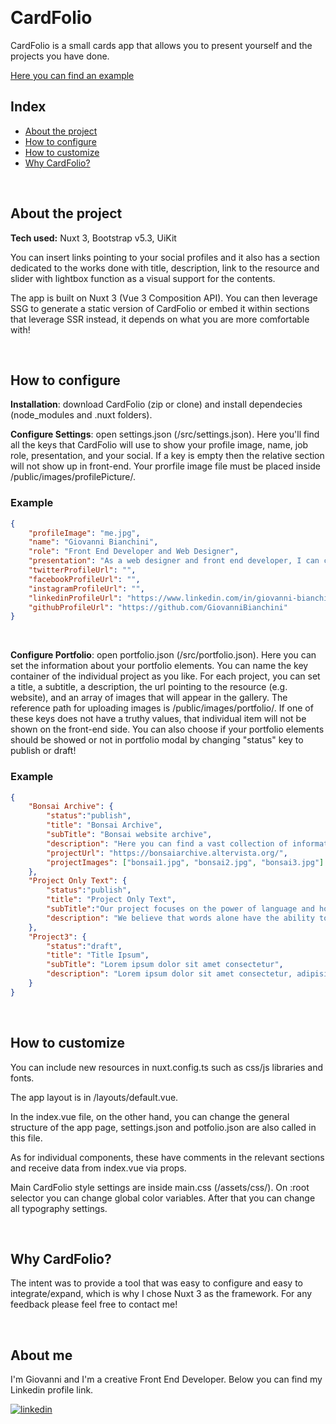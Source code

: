 
&nbsp;

# CardFolio

CardFolio is a small cards app that allows you to present yourself and the projects you have done. 

[Here you can find an example](https://cardfolio-giovanni-bianchini.netlify.app/)

## Index

- [About the project](#about-the-project)
- [How to configure](#how-to-configure)
- [How to customize](#how-to-customize)
- [Why CardFolio?](#why-cardfolio)

&nbsp;

## About the project

**Tech used:** Nuxt 3, Bootstrap v5.3, UiKit

You can insert links pointing to your social profiles and it also has a section dedicated to the works done with title, description, link to the resource and slider with lightbox function as a visual support for the contents.

The app is built on Nuxt 3 (Vue 3 Composition API).
You can then leverage SSG to generate a static version of CardFolio or embed it within sections that leverage SSR instead, it depends on what you are more comfortable with!

&nbsp;

## How to configure
**Installation**: download CardFolio (zip or clone) and install dependecies (node_modules and .nuxt folders).

**Configure Settings**: open settings.json (/src/settings.json). Here you'll find all the keys that CardFolio will use to show your profile image, name, job role, presentation, and your social. If a key is empty then the relative section will not show up in front-end. Your prorfile image file must be placed inside /public/images/profilePicture/.

### Example
```json
{
    "profileImage": "me.jpg",
    "name": "Giovanni Bianchini",
    "role": "Front End Developer and Web Designer",
    "presentation": "As a web designer and front end developer, I can create stunning and user-friendly websites. With a keen eye for design and a deep understanding of web development technologies, I am able to bring my clients' visions to life through unique and personalized websites that stand out in today's digital landscape. Whether you are looking for a simple, streamlined website or a complex, interactive online platform, I have the skills and expertise to deliver exceptional results that exceed your expectations.",
    "twitterProfileUrl": "",
    "facebookProfileUrl": "",
    "instagramProfileUrl": "",
    "linkedinProfileUrl": "https://www.linkedin.com/in/giovanni-bianchini-%F0%9F%91%8B%F0%9F%8F%BB-823a1b224",
    "githubProfileUrl": "https://github.com/GiovanniBianchini"
}
```
&nbsp;

**Configure Portfolio**: open portfolio.json (/src/portfolio.json). Here you can set the information about your portfolio elements. You can name the key container of the individual project as you like. For each project, you can set a title, a subtitle, a description, the url pointing to the resource (e.g. website), and an array of images that will appear in the gallery. The reference path for uploading images is /public/images/portfolio/. If one of these keys does not have a truthy values, that individual item will not be shown on the front-end side. You can also choose if your portfolio elements should be showed or not in portfolio modal by changing "status" key to publish or draft!

### Example
```json
{
    "Bonsai Archive": {
        "status":"publish",
        "title": "Bonsai Archive",
        "subTitle": "Bonsai website archive",
        "description": "Here you can find a vast collection of information, tips, and resources for all bonsai enthusiasts. Our archive includes articles and guides on various bonsai styles, techniques for growing and caring for bonsai trees, and the history and cultural significance of bonsai. Whether you're a beginner or an experienced bonsai artist, our archive has something for everyone. Explore our vast collection of content and deepen your knowledge and appreciation for the art of bonsai.",
        "projectUrl": "https://bonsaiarchive.altervista.org/",
        "projectImages": ["bonsai1.jpg", "bonsai2.jpg", "bonsai3.jpg"]
    },
    "Project Only Text": {
        "status":"publish",
        "title": "Project Only Text",
        "subTitle":"Our project focuses on the power of language and how it can be used to convey information",
        "description": "We believe that words alone have the ability to create vivid images and inspire the imagination. Through our project, we aim to showcase the beauty and versatility of language, and how it can be used to communicate effectively in a world that is increasingly reliant on visual media. Join us in exploring the rich and dynamic world of text, and discover the power of words for yourself."
    },
    "Project3": {
        "status":"draft",
        "title": "Title Ipsum",
        "subTitle": "Lorem ipsum dolor sit amet consectetur",
        "description": "Lorem ipsum dolor sit amet consectetur, adipisicing elit. Nemo molestias accusantium iusto sunt odio odit enim et magnam fuga vitae natus, quas ex. Magnam ab voluptatum pariatur, blanditiis accusamus vero."
    }
}
```

&nbsp;

## How to customize
You can include new resources in nuxt.config.ts such as css/js libraries and fonts.

The app layout is in /layouts/default.vue. 

In the index.vue file, on the other hand, you can change the general structure of the app page, settings.json and potfolio.json are also called in this file.

As for individual components, these have comments in the relevant sections and receive data from index.vue via props.

Main CardFolio style settings are inside main.css (/assets/css/). On :root selector you can change global color variables. After that you can change all typography settings.

&nbsp;

## Why CardFolio?
The intent was to provide a tool that was easy to configure and easy to integrate/expand, which is why I chose Nuxt 3 as the framework. For any feedback please feel free to contact me!

&nbsp;

## About me
I'm Giovanni and I'm a creative Front End Developer. Below you can find my Linkedin profile link.

[![linkedin](https://img.shields.io/badge/linkedin-0A66C2?style=for-the-badge&logo=linkedin&logoColor=white)](https://www.linkedin.com/in/giovanni-bianchini-823a1b224/)
